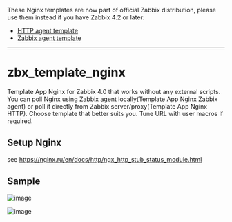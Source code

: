 These Nginx templates are now part of official Zabbix distribution, please use them instead if you have Zabbix 4.2 or later:

- [HTTP agent template](https://git.zabbix.com/projects/ZBX/repos/zabbix/browse/templates/app/nginx_http)
- [Zabbix agent template](https://git.zabbix.com/projects/ZBX/repos/zabbix/browse/templates/app/nginx_agent)

---
# zbx_template_nginx
Template App Nginx for Zabbix 4.0 that works without any external scripts.  
You can poll Nginx using Zabbix agent locally(Template App Nginx Zabbix agent) or poll it directly from Zabbix server/proxy(Template App Nginx HTTP). Choose template that better suits you.  Tune URL with user macros if required.  
## Setup Nginx
see https://nginx.ru/en/docs/http/ngx_http_stub_status_module.html

## Sample
![image](https://user-images.githubusercontent.com/14870891/40243447-ee32cc5a-5ac8-11e8-9a9f-7bb101f088df.png)

![image](https://user-images.githubusercontent.com/14870891/40243215-5c5d3018-5ac8-11e8-8a48-8d6fece9a890.png)

